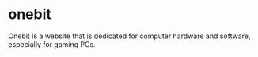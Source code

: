 # onebit
Onebit is a website that is dedicated for computer hardware and software, especially for gaming PCs.

